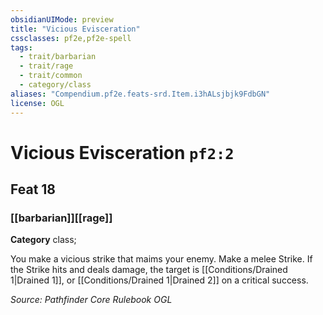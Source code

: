 ```yaml
---
obsidianUIMode: preview
title: "Vicious Evisceration"
cssclasses: pf2e,pf2e-spell
tags:
  - trait/barbarian
  - trait/rage
  - trait/common
  - category/class
aliases: "Compendium.pf2e.feats-srd.Item.i3hALsjbjk9FdbGN"
license: OGL
---
```

# Vicious Evisceration `pf2:2`
## Feat 18
### [[barbarian]][[rage]]

**Category** class; 




You make a vicious strike that maims your enemy. Make a melee Strike. If the Strike hits and deals damage, the target is [[Conditions/Drained 1|Drained 1]], or [[Conditions/Drained 1|Drained 2]] on a critical success.

*Source: Pathfinder Core Rulebook*
*OGL*